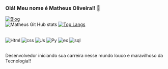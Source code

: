 ### Olá! Meu nome é Matheus Oliveira!! 👋
[![Blog](https://img.shields.io/badge/LinkedIn-0077B5?style=for-the-badge&logo=linkedin&logoColor=white)](https://www.linkedin.com/in/mattoli68/)
<br/>
![Matheus Git Hub stats](https://github-readme-stats.vercel.app/api?username=matheus-oliveir4&show_icons=true&theme=dracula) [![Top Langs](https://github-readme-stats.vercel.app/api/top-langs/?username=matheus-oliveir4)](https://github.com/matheus-oliveir4)



<div><br/>
  <img align="center" alt="Html" src="https://img.shields.io/badge/HTML5-E34F26?style=for-the-badge&logo=html5&logoColor=white"> 
  <img align="center" alt="css" src="https://img.shields.io/badge/CSS3-1572B6?style=for-the-badge&logo=css3&logoColor=white">
  <img align="center" alt="Js" src="https://img.shields.io/badge/JavaScript-323330?style=for-the-badge&logo=javascript&logoColor=F7DF1E">
  <img align="center" alt="Py" src="https://img.shields.io/badge/Python-3776AB?style=for-the-badge&logo=python&logoColor=white">
  <img align="center" alt="ex" src="https://img.shields.io/badge/Microsoft_Excel-217346?style=for-the-badge&logo=microsoft-excel&logoColor=white">
  <img align="center" alt="sql" src="https://img.shields.io/badge/MySQL-005C84?style=for-the-badge&logo=mysql&logoColor=white">
</div> <br/>

Desenvolvedor iniciando sua carreira nesse mundo louco e maravilhoso da Tecnologia!!
